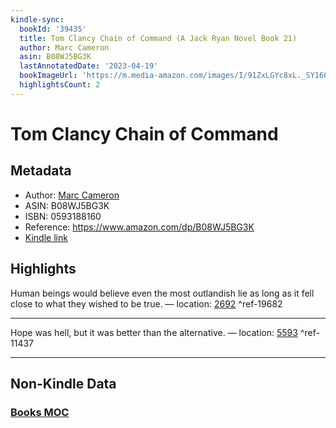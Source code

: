 ```yaml
---
kindle-sync:
  bookId: '39435'
  title: Tom Clancy Chain of Command (A Jack Ryan Novel Book 21)
  author: Marc Cameron
  asin: B08WJ5BG3K
  lastAnnotatedDate: '2023-04-19'
  bookImageUrl: 'https://m.media-amazon.com/images/I/91ZxLGYc8xL._SY160.jpg'
  highlightsCount: 2
---
```

# Tom Clancy Chain of Command
## Metadata
* Author: [Marc Cameron](https://www.amazon.comundefined)
* ASIN: B08WJ5BG3K
* ISBN: 0593188160
* Reference: https://www.amazon.com/dp/B08WJ5BG3K
* [Kindle link](kindle://book?action=open&asin=B08WJ5BG3K)

## Highlights
Human beings would believe even the most outlandish lie as long as it fell close to what they wished to be true. — location: [2692](kindle://book?action=open&asin=B08WJ5BG3K&location=2692) ^ref-19682

---
Hope was hell, but it was better than the alternative. — location: [5593](kindle://book?action=open&asin=B08WJ5BG3K&location=5593) ^ref-11437

---
## Non-Kindle Data
### [Books MOC](Books%20MOC.md)
